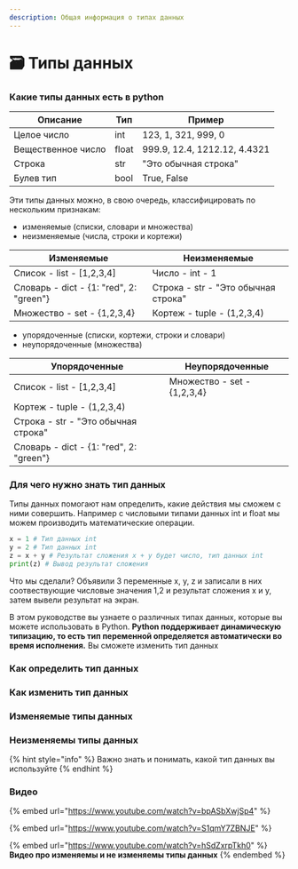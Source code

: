 ```yaml
---
description: Общая информация о типах данных
---
```


# 🗃 Типы данных

### Какие типы данных есть в python

| Описание           | Тип   | Пример                       |
| ------------------ | ----- | ---------------------------- |
| Целое число        |  int  | 123, 1, 321, 999, 0          |
| Вещественное число | float | 999.9, 12.4, 1212.12, 4.4321 |
| Строка             | str   | "Это обычная строка"         |
| Булев тип          | bool  | True, False                  |

Эти типы данных можно, в свою очередь, классифицировать по нескольким признакам:

* изменяемые (списки, словари и множества)
* неизменяемые (числа, строки и кортежи)

| Изменяемые                              | Неизменяемые                        |
| --------------------------------------- | ----------------------------------- |
| Список - list - \[1,2,3,4]              | Число - int - 1                     |
| Словарь - dict - {1: "red", 2: "green"} | Строка - str - "Это обычная строка" |
| Множество - set - {1,2,3,4}             | Кортеж - tuple - (1,2,3,4)          |



* упорядоченные (списки, кортежи, строки и словари)
* неупорядоченные (множества)

| Упорядоченные                           | Неупорядоченные             |
| --------------------------------------- | --------------------------- |
| Список - list - \[1,2,3,4]              | Множество - set - {1,2,3,4} |
| Кортеж - tuple - (1,2,3,4)              |                             |
| Строка - str - "Это обычная строка"     |                             |
| Словарь - dict - {1: "red", 2: "green"} |                             |

### Для чего нужно знать тип данных

Типы данных помогают нам определить, какие действия мы сможем с ними совершить. Например c числовыми типами данных int и float мы можем производить математические операции.

```python
x = 1 # Тип данных int
y = 2 # Тип данных int
z = x + y # Результат сложения x + y будет число, тип данных int
print(z) # Вывод результат сложения
```

Что мы сделали? Объявили 3 переменные x, y, z и записали в них соотвествующие числовые значения 1,2 и результат сложения x и y, затем вывели результат на экран.&#x20;



В этом руководстве вы узнаете о различных типах данных, которые вы можете использовать в Python. **Python поддерживает динамическую типизацию, то есть тип переменной определяется автоматически во время исполнения.** Вы сможете изменить тип данных

### Как определить тип данных

### Как изменить тип данных

### Изменяемые типы данных

### Неизменяемы типы данных

{% hint style="info" %}
Важно знать и понимать, какой тип данных вы используйте
{% endhint %}

### Видео

{% embed url="https://www.youtube.com/watch?v=bpASbXwjSp4" %}

{% embed url="https://www.youtube.com/watch?v=S1qmY7ZBNJE" %}

{% embed url="https://www.youtube.com/watch?v=hSdZxrpTkh0" %}
&#x20;**Видео про изменяемы и не изменяемы типы данных**
{% endembed %}
